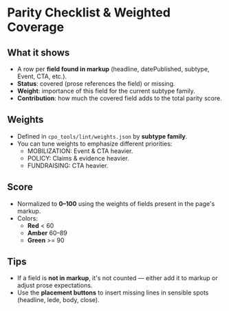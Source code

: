 # Parity Checklist & Weighted Coverage

## What it shows
- A row per **field found in markup** (headline, datePublished, subtype, Event, CTA, etc.).
- **Status**: covered (prose references the field) or missing.
- **Weight**: importance of this field for the current subtype family.
- **Contribution**: how much the covered field adds to the total parity score.

## Weights
- Defined in `cpo_tools/lint/weights.json` by **subtype family**.
- You can tune weights to emphasize different priorities:
  - MOBILIZATION: Event & CTA heavier.
  - POLICY: Claims & evidence heavier.
  - FUNDRAISING: CTA heavier.

## Score
- Normalized to **0–100** using the weights of fields present in the page's markup.
- Colors:
  - **Red** < 60
  - **Amber** 60–89
  - **Green** >= 90

## Tips
- If a field is **not in markup**, it's not counted — either add it to markup or adjust prose expectations.
- Use the **placement buttons** to insert missing lines in sensible spots (headline, lede, body, close).
